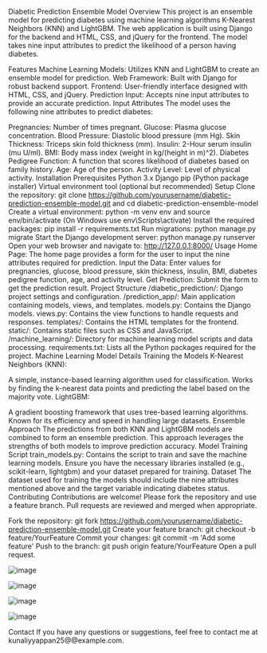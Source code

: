 Diabetic Prediction Ensemble Model
Overview
This project is an ensemble model for predicting diabetes using machine learning algorithms K-Nearest Neighbors (KNN) and LightGBM. The web application is built using Django for the backend and HTML, CSS, and jQuery for the frontend. The model takes nine input attributes to predict the likelihood of a person having diabetes.

Features
Machine Learning Models: Utilizes KNN and LightGBM to create an ensemble model for prediction.
Web Framework: Built with Django for robust backend support.
Frontend: User-friendly interface designed with HTML, CSS, and jQuery.
Prediction Input: Accepts nine input attributes to provide an accurate prediction.
Input Attributes
The model uses the following nine attributes to predict diabetes:

Pregnancies: Number of times pregnant.
Glucose: Plasma glucose concentration.
Blood Pressure: Diastolic blood pressure (mm Hg).
Skin Thickness: Triceps skin fold thickness (mm).
Insulin: 2-Hour serum insulin (mu U/ml).
BMI: Body mass index (weight in kg/(height in m)^2).
Diabetes Pedigree Function: A function that scores likelihood of diabetes based on family history.
Age: Age of the person.
Activity Level: Level of physical activity.
Installation
Prerequisites
Python 3.x
Django
pip (Python package installer)
Virtual environment tool (optional but recommended)
Setup
Clone the repository: git clone https://github.com/yourusername/diabetic-prediction-ensemble-model.git and cd diabetic-prediction-ensemble-model
Create a virtual environment: python -m venv env and source env/bin/activate (On Windows use env\Scripts\activate)
Install the required packages: pip install -r requirements.txt
Run migrations: python manage.py migrate
Start the Django development server: python manage.py runserver
Open your web browser and navigate to: http://127.0.0.1:8000/
Usage
Home Page: The home page provides a form for the user to input the nine attributes required for prediction.
Input the Data: Enter values for pregnancies, glucose, blood pressure, skin thickness, insulin, BMI, diabetes pedigree function, age, and activity level.
Get Prediction: Submit the form to get the prediction result.
Project Structure
/diabetic_prediction/: Django project settings and configuration.
/prediction_app/: Main application containing models, views, and templates.
models.py: Contains the Django models.
views.py: Contains the view functions to handle requests and responses.
templates/: Contains the HTML templates for the frontend.
static/: Contains static files such as CSS and JavaScript.
/machine_learning/: Directory for machine learning model scripts and data processing.
requirements.txt: Lists all the Python packages required for the project.
Machine Learning Model Details
Training the Models
K-Nearest Neighbors (KNN):

A simple, instance-based learning algorithm used for classification.
Works by finding the k-nearest data points and predicting the label based on the majority vote.
LightGBM:

A gradient boosting framework that uses tree-based learning algorithms.
Known for its efficiency and speed in handling large datasets.
Ensemble Approach
The predictions from both KNN and LightGBM models are combined to form an ensemble prediction.
This approach leverages the strengths of both models to improve prediction accuracy.
Model Training Script
train_models.py: Contains the script to train and save the machine learning models.
Ensure you have the necessary libraries installed (e.g., scikit-learn, lightgbm) and your dataset prepared for training.
Dataset
The dataset used for training the models should include the nine attributes mentioned above and the target variable indicating diabetes status.
Contributing
Contributions are welcome! Please fork the repository and use a feature branch. Pull requests are reviewed and merged when appropriate.

Fork the repository: git fork https://github.com/yourusername/diabetic-prediction-ensemble-model.git
Create your feature branch: git checkout -b feature/YourFeature
Commit your changes: git commit -m 'Add some feature'
Push to the branch: git push origin feature/YourFeature
Open a pull request.

![image](https://github.com/Kunali25/Ensemble/assets/128252521/b87ffab5-412f-4f08-8278-3480bec9d5b2)

![image](https://github.com/Kunali25/Ensemble/assets/128252521/7ddb2538-0c99-4cf0-98de-a1bb84fcf1d7)

![image](https://github.com/Kunali25/Ensemble/assets/128252521/c59c36c8-9b62-4ccb-8d6e-fecc23433f7c)

![image](https://github.com/Kunali25/Ensemble/assets/128252521/e6f353ab-6ff2-463d-a6ae-8dcf6cd970c6)




Contact
If you have any questions or suggestions, feel free to contact me at kunaliyyappan25@@example.com.
